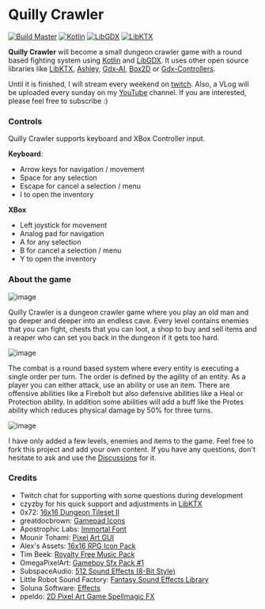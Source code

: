 # Quilly Crawler

[![Build Master](https://img.shields.io/github/workflow/status/quillraven/quilly-crawler/Build/master?event=push&label=Build%20master)](https://github.com/Quillraven/Quilly-Crawler/actions)
[![Kotlin](https://img.shields.io/badge/Kotlin-1.5.0-red.svg)](http://kotlinlang.org/)
[![LibGDX](https://img.shields.io/badge/LibGDX-1.10.0-green.svg)](https://github.com/libgdx/libgdx)
[![LibKTX](https://img.shields.io/badge/LibKTX-1.10.0--b1-blue.svg)](https://github.com/libktx/ktx)

**Quilly Crawler** will become a small dungeon crawler game with a round based fighting system
using [Kotlin](https://kotlinlang.org/) and [LibGDX](https://github.com/libgdx/libgdx).
It uses other open source libraries like [LibKTX](https://github.com/libktx/ktx),
[Ashley](https://github.com/libgdx/ashley), [Gdx-AI](https://github.com/libgdx/gdx-ai),
[Box2D](https://box2d.org/) or [Gdx-Controllers](https://github.com/libgdx/gdx-controllers).

Until it is finished, I will stream every weekend on [twitch](https://www.twitch.tv/quillraven).
Also, a VLog will be uploaded every sunday on my [YouTube](https://www.youtube.com/Quillraven) channel.
If you are interested, please feel free to subscribe :)

### Controls

Quilly Crawler supports keyboard and XBox Controller input.

**Keyboard**:
- Arrow keys for navigation / movement
- Space for any selection
- Escape for cancel a selection / menu
- I to open the inventory

**XBox**
- Left joystick for movement
- Analog pad for navigation
- A for any selection
- B for cancel a selection / menu
- Y to open the inventory

### About the game

![image](https://user-images.githubusercontent.com/93260/130333721-7305bdb3-dcec-4513-ae94-4cbb58c0348b.png)

Quilly Crawler is a dungeon crawler game where you play an old man and go deeper and deeper into an endless cave.
Every level contains enemies that you can fight, chests that you can loot, a shop to buy and sell items and a reaper
who can set you back in the dungeon if it gets too hard.

![image](https://user-images.githubusercontent.com/93260/130333775-e3c2c387-004d-404e-b06d-fcb4b0fa67bc.png)

The combat is a round based system where every entity is executing a single order per turn. The order is defined
by the agility of an entity. As a player you can either attack, use an ability or use an item. There are offensive
abilities like a Firebolt but also defensive abilities like a Heal or Protection ability. In addition some abilities
will add a buff like the Protes ability which reduces physical damage by 50% for three turns.

![image](https://user-images.githubusercontent.com/93260/130333803-87f3139b-d600-4664-95a0-625b42be88d2.png)

I have only added a few levels, enemies and items to the game. Feel free to fork this project and add your own content.
If you have any questions, don't hesitate to ask and use the [Discussions](https://github.com/Quillraven/Quilly-Crawler/discussions/14)
for it.

### Credits
- Twitch chat for supporting with some questions during development
- czyzby for his quick support and adjustments in [LibKTX](https://github.com/libktx/ktx)
- 0x72: [16x16 Dungeon Tileset II](https://0x72.itch.io/dungeontileset-ii)
- greatdocbrown: [Gamepad Icons](https://greatdocbrown.itch.io/gamepad-ui)
- Apostrophic Labs: [Immortal Font](https://www.1001freefonts.com/immortal.font)
- Mounir Tohami: [Pixel Art GUI](https://mounirtohami.itch.io/pixel-art-gui-elements?download)
- Alex's Assets: [16x16 RPG Icon Pack](https://alexs-assets.itch.io/16x16-rpg-item-pack)
- Tim Beek: [Royalty Free Music Pack](https://timbeek.itch.io/royalty-free-music-pack)
- OmegaPixelArt: [Gameboy Sfx Pack #1](https://omegaosg.itch.io/gameboy-sfx-pack)
- SubspaceAudio: [512 Sound Effects (8-Bit Style)](https://opengameart.org/content/512-sound-effects-8-bit-style)
- Little Robot Sound Factory: [Fantasy Sound Effects Library](https://opengameart.org/content/fantasy-sound-effects-library)
- Soluna Software: [Effects](https://opengameart.org/content/explosion-effects-and-more)
- ppeldo: [2D Pixel Art Game Spellmagic FX](https://ppeldo.itch.io/2d-pixel-art-game-spellmagic-fx)
